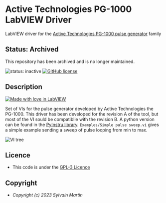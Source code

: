# Active Technologies PG-1000 LabVIEW Driver
LabVIEW driver for the [Active Technologies PG-1000 pulse generator](https://www.activetechnologies.it/products/signal-generators/pulse-generators/pg-1000/) family 

## Status: Archived
This repository has been archived and is no longer maintained.

![status: inactive](https://img.shields.io/badge/status-inactive-red.svg)
[![GitHub license](https://img.shields.io/github/license/symartin/LV_PulseRiderPG1000.svg)](https://raw.githubusercontent.com/symartin/LV_PulseRiderPG1000/main/LICENSE)

## Description

[![Made with love in LabVIEW](https://img.shields.io/badge/Made_with_%E2%99%A5%EF%B8%8F_in_LabVIEW-%23FFDB00.svg?&style=for-the-badge&logo=labview&logoColor=black)](https://github.com/symartin/LW_PulseRiderPG1000)

Set of VIs for the pulse generator developed by Active Technologies the PG-1000. This driver has been developed for the revision A of the tool, but most of the VI sould be compatiblle with the revision B. A python version can be found in the [PyInstru library](https://github.com/symartin/PyInstru). ``Examples/Simple pulse sweep.vi`` gives a simple example sending a sweep of pulse looping from min to max.

![VI tree](https://github.com/symartin/LW_PulseRiderPG1000/assets/31699829/904026d0-0ab9-4077-a694-92399bc5dda5)

## Licence

- This code is under the 
[GPL-3 Licence](https://raw.githubusercontent.com/symartin/LW_PulseRiderPG1000/main/LICENSE)

## Copyright

- *Copyright (c) 2023 Sylvain Martin* 

